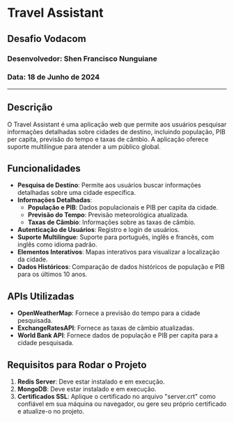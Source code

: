 # Travel Assistant

## Desafio Vodacom

### Desenvolvedor: Shen Francisco Nunguiane
### Data: 18 de Junho de 2024

---

## Descrição

O Travel Assistant é uma aplicação web que permite aos usuários pesquisar informações detalhadas sobre cidades de destino, incluindo população, PIB per capita, previsão do tempo e taxas de câmbio. 
A aplicação oferece suporte multilíngue para atender a um público global.

## Funcionalidades

- **Pesquisa de Destino**: Permite aos usuários buscar informações detalhadas sobre uma cidade específica.
- **Informações Detalhadas**:
  - **População e PIB**: Dados populacionais e PIB per capita da cidade.
  - **Previsão do Tempo**: Previsão meteorológica atualizada.
  - **Taxas de Câmbio**: Informações sobre as taxas de câmbio.
- **Autenticação de Usuários**: Registro e login de usuários.
- **Suporte Multilíngue**: Suporte para português, inglês e francês, com inglês como idioma padrão.
- **Elementos Interativos**: Mapas interativos para visualizar a localização da cidade.
- **Dados Históricos**: Comparação de dados históricos de população e PIB para os últimos 10 anos.

## APIs Utilizadas

- **OpenWeatherMap**: Fornece a previsão do tempo para a cidade pesquisada.
- **ExchangeRatesAPI**: Fornece as taxas de câmbio atualizadas.
- **World Bank API**: Fornece dados de população e PIB per capita para a cidade pesquisada.

## Requisitos para Rodar o Projeto

1. **Redis Server**: Deve estar instalado e em execução.
2. **MongoDB**: Deve estar instalado e em execução.
3. **Certificados SSL**: Aplique o certificado no arquivo "server.crt" como confiável em sua máquina ou navegador, ou gere seu próprio certificado e atualize-o no projeto.
